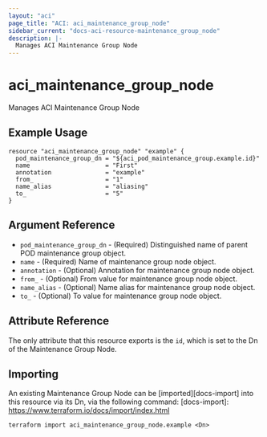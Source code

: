 ```yaml
---
layout: "aci"
page_title: "ACI: aci_maintenance_group_node"
sidebar_current: "docs-aci-resource-maintenance_group_node"
description: |-
  Manages ACI Maintenance Group Node
---
```


# aci_maintenance_group_node #
Manages ACI Maintenance Group Node

## Example Usage ##

```hcl
resource "aci_maintenance_group_node" "example" {
  pod_maintenance_group_dn = "${aci_pod_maintenance_group.example.id}"
  name                     = "First"
  annotation               = "example"
  from_                    = "1"
  name_alias               = "aliasing"
  to_                      = "5"
}
```


## Argument Reference ##

* `pod_maintenance_group_dn` - (Required) Distinguished name of parent POD maintenance group object.
* `name` - (Required) Name of maintenance group node object.
* `annotation` - (Optional) Annotation for maintenance group node object.
* `from_` - (Optional) From value for maintenance group node object.
* `name_alias` - (Optional) Name alias for maintenance group node object.
* `to_` - (Optional) To value for maintenance group node object.



## Attribute Reference

The only attribute that this resource exports is the `id`, which is set to the
Dn of the Maintenance Group Node.

## Importing ##

An existing Maintenance Group Node can be [imported][docs-import] into this resource via its Dn, via the following command:
[docs-import]: https://www.terraform.io/docs/import/index.html


```
terraform import aci_maintenance_group_node.example <Dn>
```